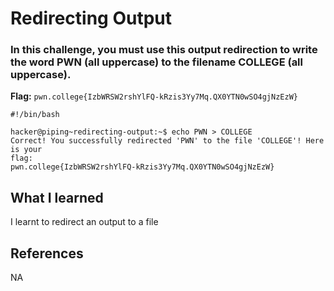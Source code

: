 # Redirecting Output

### In this challenge, you must use this output redirection to write the word PWN (all uppercase) to the filename COLLEGE (all uppercase).

**Flag:** `pwn.college{IzbWRSW2rshYlFQ-kRzis3Yy7Mq.QX0YTN0wSO4gjNzEzW}`

```
#!/bin/bash

hacker@piping~redirecting-output:~$ echo PWN > COLLEGE
Correct! You successfully redirected 'PWN' to the file 'COLLEGE'! Here is your
flag:
pwn.college{IzbWRSW2rshYlFQ-kRzis3Yy7Mq.QX0YTN0wSO4gjNzEzW}
```

## What I learned

I learnt to redirect an output to a file

## References

NA
